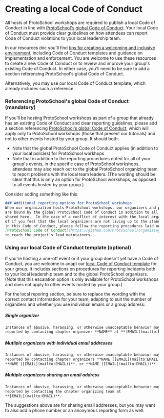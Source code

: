 # Creating a local Code of Conduct

All hosts of ProtoSchool workshops are required to publish a local Code of Conduct in line with [ProtoSchool's global Code of Conduct](https://github.com/ProtoSchool/organizing/blob/master/CODE_OF_CONDUCT.md). Your local Code of Conduct must provide clear guidelines on how attendees can report Code of Conduct violations to your local leadership team. 

In our resources doc you'll find [tips for creating a welcoming and inclusive environment](https://github.com/ProtoSchool/organizing/blob/master/RESOURCES.md#tips-for-creating-a-welcoming-and-inclusive-environment), including Code of Conduct templates and guidance on implementation and enforcement. You are welcome to use these resources to create a new Code of Conduct or to review and improve your group's existing Code of Conduct. In either case, you'll need to be sure to add a section referencing ProtoSchool's global Code of Conduct. 

Alternatively, you may use our local Code of Conduct template, which already includes such a reference.


### Referencing ProtoSchool's global Code of Conduct (mandatory) 

If you'll be hosting ProtoSchool workshops as part of a group that already has an existing Code of Conduct and clear reporting guidelines, please add a section referencing [ProtoSchool's global Code of Conduct](https://github.com/ProtoSchool/organizing/blob/master/CODE_OF_CONDUCT.md), which will apply only to ProtoSchool workshops (those that present our tutorials) and not to other events hosted by your group. It should both: 
- Note that the global ProtoSchool Code of Conduct applies (in addition to your local policies) for ProtoSchool workhops
- Note that in addition to the reporting procedures noted for all of your group's events, in the specific case of ProtoSchool workshops, attendees may also reach out to the global ProtoSchool organizing team to report problems with the local team leaders. (The wording should be clear that this is only an option for ProtoSchool workshops, as opposed to all events hosted by your group.)

Consider adding something like this: 
```md
### Additional reporting options for ProtoSchool workshops
When our organization hosts ProtoSchool workshops, our organizers and participants 
are bound by the global ProtoSchool Code of Conduct in addition to all local policies 
shared here.  In the case of a conflict of interest with the local organizing team, 
of if you feel that the local organizers are not living up to the standards laid out 
in this Code of Conduct, please follow the reporting procedures laid out in the broader 
[ProtoSchool Code of Conduct](https://github.com/ProtoSchool/organizing/blob/master/CODE_OF_CONDUCT.md) 
to reach the project's lead maintainers.
```

### Using our local Code of Conduct template (optional)

If you're hosting a one-off event or if your group doesn't yet have a Code of Conduct, you are welcome to adapt our [local Code of Conduct template](https://github.com/ProtoSchool/organizing/blob/master/assets/code-of-conduct/template.md) for your group. It includes sections on procedures for reporting incidents both to your local leadership team and to the global ProtoSchool organizers. (Note that this escalation option is only available for ProtoSchool workshops and does not apply to other events hosted by your group.)

For the local reporing section, be sure to replace the wording with the correct contact information for your team, adapting to suit the number of organizers and whether you use individual emails or a group address: 

##### Single organizer
```md
Instances of abusive, harassing, or otherwise unacceptable behavior may be
reported by contacting chapter organizer **NAME** at **[EMAIL](mailto:EMAIL)**.
```

##### Mutliple organizers with individual email addresses
```md
Instances of abusive, harassing, or otherwise unacceptable behavior may be
reported by contacting chapter organizers **NAME ([EMAIL](mailto:EMAIL))**,
**NAME ([EMAIL](mailto:EMAIL))**, or **NAME ([EMAIL](mailto:EMAIL))**.
```

##### Multiple organizers sharing an email address
```md
Instances of abusive, harassing, or otherwise unacceptable behavior may be
reported by contacting the chapter organizing team at
**[EMAIL](mailto:EMAIL)**.
```

The suggestions above are for sharing email addresses, but you may want to also add a phone number or an anonymous reporting form as well. 
